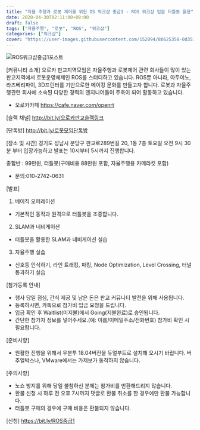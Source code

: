 ```yaml
---
title: "자율 주행과 로봇 제어를 위한 OS 워크샵 중급1 - ROS 워크샵 입문 터틀봇 활용"
date: 2020-04-30T02:11:00+09:00
draft: false
tags: ["자율주행", "로봇", "ROS", "워크샵"]
categories: ["워크샵"]
cover: "https://user-images.githubusercontent.com/152094/80625358-0d353e80-8a88-11ea-8d45-73a76f73c0bc.png"
---
```


![ROS워크샵중급1포스트](https://user-images.githubusercontent.com/152094/80625358-0d353e80-8a88-11ea-8d45-73a76f73c0bc.png)

[커뮤니티 소개]
오로카 판교지역모임은 자율주행과 로봇제어 관련 회사들이 많이 있는 판교지역에서 로봇운영체제인 ROS를 스터디하고 있습니다. ROS뿐 아니라, 아두이노, 라즈베리파이, 3D프린터를 기반으로한 메이킹 문화를 만들고자 합니다. 로봇과 자율주행관련 회사에 소속된 다양한 경력의 엔지니어들이 주축이 되어 활동하고 있습니다.

- 오로카카페
https://cafe.naver.com/openrt

[슬랙 채널]
http://bit.ly/오로카판교슬랙링크

[단톡방]
http://bit.ly/로봇모임단톡방

[장소 및 시간]
경기도 성남시 분당구 판교로289번길 20, 1동 7층
토요일 오전 9시 30분 부터 입장가능하고 발표는 10시부터 5시까지 진행합니다.

종합반 : 99만원, 터틀봇(구매비용 88만원 포함, 자율주행용 카메라킷 포함)

- 문의:010-2742-0631

[발표]
1. 베이직 오퍼레이션
- 기본적인 동작과 원격으로 터틀봇을 조종합니다.

2. SLAM과 네비게이션
- 터틀봇을 활용한 SLAM과 네비게이션 실습

3. 자율주행 실습
- 신호등 인식하기, 라인 트래킹, 파킹, Node Optimization, Level Crossing, 터널 통과하기 실습

[참가등록 안내]
- 행사 당일 점심, 간식 제공 및 남은 돈은 판교 커뮤니티 발전을 위해 사용됩니다.
- 등록하시면, 카톡으로 참가비 입금 요청을 드립니다.
- 입금 확인 후 Waitlist(미지불)에서 Going(지불완료)로 승인됩니다.
- 간단한 참가자 정보를 넣어주세요.(예: 이름/이메일주소/전화번호) 참가비 확인 시 필요합니다.

[준비사항]
- 원활한 진행을 위해서 우분투 18.04버전을 듀얼부트로 설치해 오시기 바랍니다. 버추얼박스나, VMware에서는 가제보가 동작하지 않습니다.

[주의사항]
- 노쇼 방지를 위해 당일 불참하신 분께는 참가비를 반환해드리지 않습니다.
- 환불 신청 시 하루 전 오후 7시까지 댓글로 환불 취소를 한 경우에만 환불 가능합니다.
- 터틀봇 구매의 경우에 구매 비용은 환불되지 않습니다.

[신청]
https://bit.ly/ROS중급1

